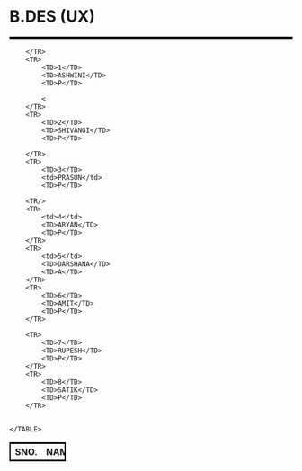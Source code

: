 <!DOCTYPE html>
<html>
<head>
	<h1>B.DES (UX)</h1>
	<title>ATTENDANCE</title>
	<style type="text/css">
table,td{border: 2px solid black;
border-collapse:collapse;}

table{  background-image: url("logo.png");
	background-position: center;
	background-size: cover;
	backface-visibility: visible;}

</style>


</head>
<body>
	<TABLE>
		<table style="width: 100">
		<TR>
			<TH>SNO.</TH>
			<TH>NAME</TH>
			<TH>09/04/22</TH>


			
		
		</TR>
		<TR>
			<TD>1</TD>
			<TD>ASHWINI</TD>
			<TD>P</TD>
		
			<
		</TR>
		<TR>
			<TD>2</TD>
			<TD>SHIVANGI</TD>
			<TD>P</TD>
			
		</TR>
		<TR>
			<TD>3</TD>
		    <td>PRASUN</td>
		    <TD>P</TD>
	
		<TR/>
		<TR>
			<td>4</td>
			<TD>ARYAN</TD>
			<TD>P</TD>
		</TR>
		<TR>
			<td>5</td>
			<TD>DARSHANA</TD>
			<TD>A</TD>
		</TR>
		<TR>
			<TD>6</TD>
			<TD>AMIT</TD>
			<TD>P</TD>
		</TR>

		<TR>
			<TD>7</TD>
			<TD>RUPESH</TD>
			<TD>P</TD>
		</TR>
		<TR>
			<TD>8</TD>
			<TD>SATIK</TD>
			<TD>P</TD>
		</TR>


	</TABLE>

</body>
</html>

